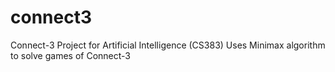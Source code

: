 # connect3

Connect-3 Project for Artificial Intelligence (CS383)
Uses Minimax algorithm to solve games of Connect-3